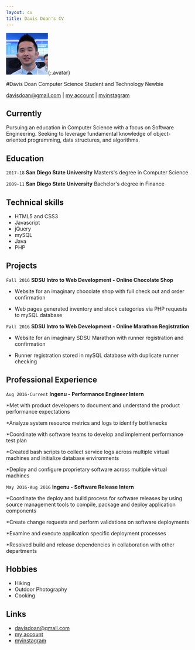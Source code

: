 ```yaml
---
layout: cv
title: Davis Doan's CV
---
```


![Davis](./media/23.jpg){:.avatar}

#Davis Doan
Computer Science Student and Technology Newbie

<div id="webaddress">
<a href="mailto:">davisdoan@gmail.com</a>
|
<i class="fa fa-github"></i> <a href="http://github.com/davisdoan">my account</a>
|
<i class="fa fa-instagram"></i> <a href="http://instagram.com/dunkindoanuts">myinstagram</a>
</div>


## Currently

Pursuing an education in Computer Science with a focus on Software Engineering. Seeking to
leverage fundamental knowledge of object-oriented programming, data structures, and algorithms.

## Education
`2017-18`
__San Diego State University__ Masters's degree in Computer Science

`2009-11`
__San Diego State University__ Bachelor's degree in Finance

## Technical skills

* HTML5 and CSS3
* Javascript
* jQuery
* mySQL
* Java
* PHP


## Projects
 
 `Fall 2016`
__SDSU Intro to Web Development - Online Chocolate Shop__ 

* Website for an imaginary chocolate shop with full check out and order confirmation

* Web pages generated inventory and stock categories via PHP requests to mySQL database

 `Fall 2016`
__SDSU Intro to Web Development - Online Marathon Registration__ 

* Website for an imaginary SDSU Marathon with runner registration and confirmation

* Runner registration stored in mySQL database with duplicate runner checking


## Professional Experience

`Aug 2016-Current`
__Ingenu - Performance Engineer Intern__ 

*Met with product developers to document and understand the product performance expectations

*Analyze system resource metrics and logs to identify bottlenecks

*Coordinate with software teams to develop and implement performance test plan

*Created bash scripts to collect service logs across multiple virtual machines and initialize database environments 

*Deploy and configure proprietary software across multiple virtual machines

 `May 2016-Aug 2016`
__Ingenu - Software Release Intern__ 

*Coordinate the deploy and build process for software releases by using source management tools to compile, package and deploy application components

*Create change requests and perform validations on software deployments

*Examine and execute application specific deployment processes

*Resolved build and release dependencies in collaboration with other departments

## Hobbies

* Hiking
* Outdoor Photography 
* Cooking

## Links

* <i class="fa fa-envelope"></i> <a href="mailto:">davisdoan@gmail.com</a><br />
* <i class="fa fa-github"></i> <a href="http://github.com/davisdoan">my account</a><br />
* <i class="fa fa-instagram"></i> <a href="http://instagram.com/dunkindoanuts">myinstagram</a><br />

